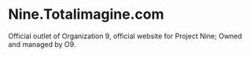 # Nine.Totalimagine.com
Official outlet of Organization 9, official website for Project Nine; Owned and managed by O9.

